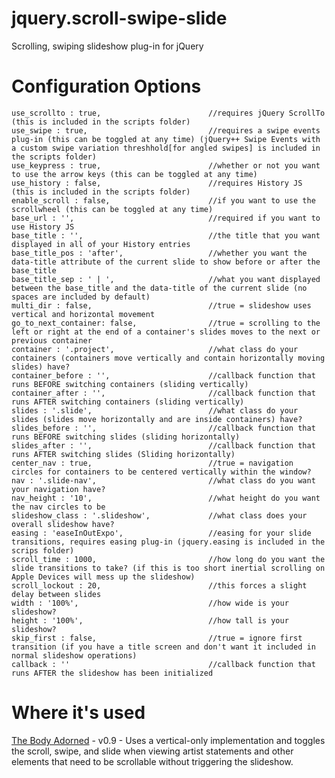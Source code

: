 jquery.scroll-swipe-slide
=========================

Scrolling, swiping slideshow plug-in for jQuery

Configuration Options
=====================

	use_scrollto : true,						//requires jQuery ScrollTo (this is included in the scripts folder)
	use_swipe : true,							//requires a swipe events plug-in (this can be toggled at any time) (jQuery++ Swipe Events with a custom swipe variation threshhold[for angled swipes] is included in the scripts folder)
	use_keypress : true,						//whether or not you want to use the arrow keys (this can be toggled at any time)
	use_history : false,						//requires History JS (this is included in the scripts folder)
	enable_scroll : false,						//if you want to use the scrollwheel (this can be toggled at any time)
	base_url : '',								//required if you want to use History JS
	base_title : '',							//the title that you want displayed in all of your History entries
	base_title_pos : 'after',					//whether you want the data-title attribute of the current slide to show before or after the base_title
	base_title_sep : ' | ',						//what you want displayed between the base_title and the data-title of the current slide (no spaces are included by default)
	multi_dir : false,							//true = slideshow uses vertical and horizontal movement
	go_to_next_container: false,				//true = scrolling to the left or right at the end of a container's slides moves to the next or previous container
	container : '.project',						//what class do your containers (containers move vertically and contain horizontally moving slides) have?
	container_before : '',						//callback function that runs BEFORE switching containers (sliding vertically)
	container_after : '',						//callback function that runs AFTER switching containers (sliding vertically)
	slides : '.slide',							//what class do your slides (slides move horizontally and are inside containers) have?
	slides_before : '',							//callback function that runs BEFORE switching slides (sliding horizontally)
	slides_after : '',							//callback function that runs AFTER switching slides (Sliding horizontally)
	center_nav : true,							//true = navigation circles for containers to be centered vertically within the window?
	nav : '.slide-nav',							//what class do you want your navigation have?
	nav_height : '10',							//what height do you want the nav circles to be
	slideshow_class : '.slideshow',				//what class does your overall slideshow have?
	easing : 'easeInOutExpo',					//easing for your slide transitions, requires easing plug-in (jquery.easing is included in the scrips folder)
	scroll_time : 1000,							//how long do you want the slide transitions to take? (if this is too short inertial scrolling on Apple Devices will mess up the slideshow)
	scroll_lockout : 20,						//this forces a slight delay between slides
	width : '100%',								//how wide is your slideshow?
	height : '100%',							//how tall is your slideshow?
	skip_first : false,							//true = ignore first transition (if you have a title screen and don't want it included in normal slideshow operations)
	callback : ''								//callback function that runs AFTER the slideshow has been initialized

Where it's used
===============

[The Body Adorned](http://exhibitions.snagmetalsmith.org/bodyadorned/) - v0.9 - Uses a vertical-only implementation and toggles the scroll, swipe, and slide when viewing artist statements and other elements that need to be scrollable without triggering the slideshow.
